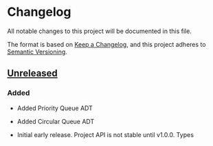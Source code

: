 # Changelog

All notable changes to this project will be documented in this file.

The format is based on [Keep a Changelog](https://keepachangelog.com/en/1.0.0/),
and this project adheres to [Semantic Versioning](https://semver.org/spec/v2.0.0.html).

## [Unreleased]

### Added

- Added Priority Queue ADT
- Added Circular Queue ADT

- Initial early release. Project API is not stable until v1.0.0. Types

[unreleased]: https://github.com/armorjs/collections/compare/v0.0.0...HEAD